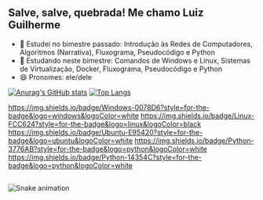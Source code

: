 ## Salve, salve, quebrada! Me chamo Luiz Guilherme

- 🔭 Estudei no bimestre passado: Introdução às Redes de Computadores, Algoritmos (Narrativa), Fluxograma, Pseudocódigo e Python
- 🌱 Estudando neste bimestre: Comandos de Windows e Linux, Sistemas de Virtualização, Docker, Fluxograma, Pseudocódigo e Python
- 😄 Pronomes: ele/dele

[![Anurag's GitHub stats](https://github-readme-stats.vercel.app/api?username=LuizgGEz&count_private=true&show_icons=true&theme=swift&locale=pt-br&include_all_commits=true)](https://github.com/anuraghazra/github-readme-stats)
[![Top Langs](https://github-readme-stats.vercel.app/api/top-langs/?username=LuizgGEz&layout=compact&card_width=180em&theme=swift&locale=pt-br)](https://github.com/anuraghazra/github-readme-stats)

https://img.shields.io/badge/Windows-0078D6?style=for-the-badge&logo=windows&logoColor=white
https://img.shields.io/badge/Linux-FCC624?style=for-the-badge&logo=linux&logoColor=black
https://img.shields.io/badge/Ubuntu-E95420?style=for-the-badge&logo=ubuntu&logoColor=white
https://img.shields.io/badge/Python-3776AB?style=for-the-badge&logo=python&logoColor=white
https://img.shields.io/badge/Python-14354C?style=for-the-badge&logo=python&logoColor=white

##

![Snake animation](https://github.com/LuizgGEz/LuizgGEz/blob/output/github-contribution-grid-snake.svg)
